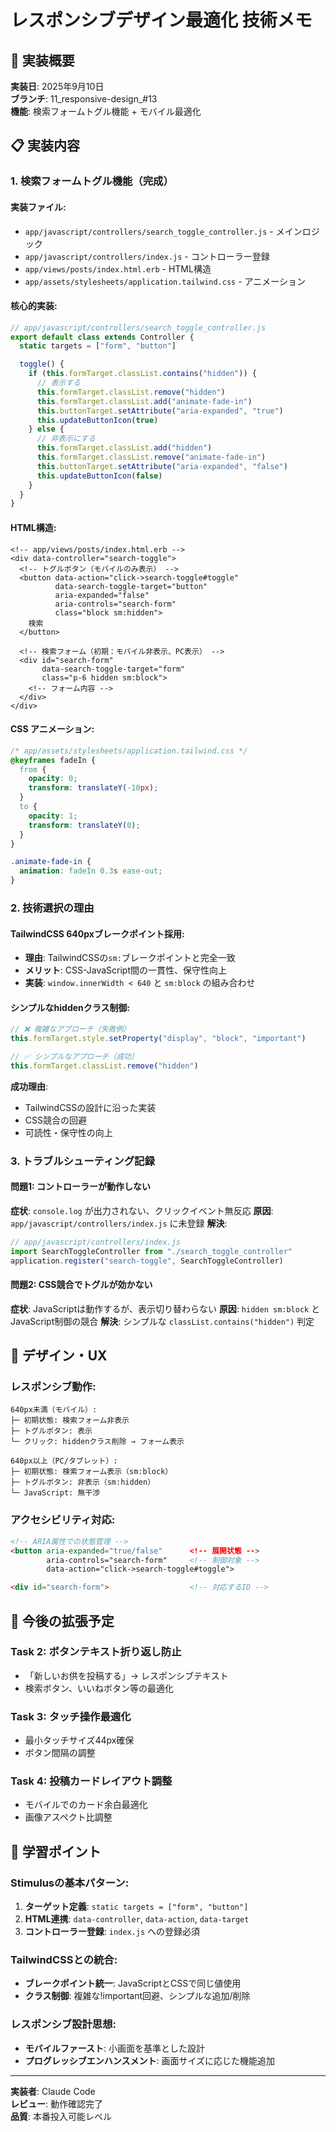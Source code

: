 # レスポンシブデザイン最適化 技術メモ

## 🎯 実装概要
**実装日**: 2025年9月10日  
**ブランチ**: 11_responsive-design_#13  
**機能**: 検索フォームトグル機能 + モバイル最適化

## 📋 実装内容

### 1. 検索フォームトグル機能（完成）

#### **実装ファイル**:
- `app/javascript/controllers/search_toggle_controller.js` - メインロジック
- `app/javascript/controllers/index.js` - コントローラー登録
- `app/views/posts/index.html.erb` - HTML構造
- `app/assets/stylesheets/application.tailwind.css` - アニメーション

#### **核心的実装**:
```javascript
// app/javascript/controllers/search_toggle_controller.js
export default class extends Controller {
  static targets = ["form", "button"]

  toggle() {
    if (this.formTarget.classList.contains("hidden")) {
      // 表示する
      this.formTarget.classList.remove("hidden")
      this.formTarget.classList.add("animate-fade-in")
      this.buttonTarget.setAttribute("aria-expanded", "true")
      this.updateButtonIcon(true)
    } else {
      // 非表示にする
      this.formTarget.classList.add("hidden")
      this.formTarget.classList.remove("animate-fade-in")
      this.buttonTarget.setAttribute("aria-expanded", "false")
      this.updateButtonIcon(false)
    }
  }
}
```

#### **HTML構造**:
```erb
<!-- app/views/posts/index.html.erb -->
<div data-controller="search-toggle">
  <!-- トグルボタン（モバイルのみ表示） -->
  <button data-action="click->search-toggle#toggle"
          data-search-toggle-target="button"
          aria-expanded="false"
          aria-controls="search-form"
          class="block sm:hidden">
    検索
  </button>
  
  <!-- 検索フォーム（初期：モバイル非表示、PC表示） -->
  <div id="search-form" 
       data-search-toggle-target="form" 
       class="p-6 hidden sm:block">
    <!-- フォーム内容 -->
  </div>
</div>
```

#### **CSS アニメーション**:
```css
/* app/assets/stylesheets/application.tailwind.css */
@keyframes fadeIn {
  from {
    opacity: 0;
    transform: translateY(-10px);
  }
  to {
    opacity: 1;
    transform: translateY(0);
  }
}

.animate-fade-in {
  animation: fadeIn 0.3s ease-out;
}
```

### 2. 技術選択の理由

#### **TailwindCSS 640pxブレークポイント採用**:
- **理由**: TailwindCSSの`sm:`ブレークポイントと完全一致
- **メリット**: CSS-JavaScript間の一貫性、保守性向上
- **実装**: `window.innerWidth < 640` と `sm:block` の組み合わせ

#### **シンプルなhiddenクラス制御**:
```javascript
// ❌ 複雑なアプローチ（失敗例）
this.formTarget.style.setProperty("display", "block", "important")

// ✅ シンプルなアプローチ（成功）
this.formTarget.classList.remove("hidden")
```

**成功理由**:
- TailwindCSSの設計に沿った実装
- CSS競合の回避
- 可読性・保守性の向上

### 3. トラブルシューティング記録

#### **問題1: コントローラーが動作しない**
**症状**: `console.log` が出力されない、クリックイベント無反応
**原因**: `app/javascript/controllers/index.js` に未登録
**解決**: 
```javascript
// app/javascript/controllers/index.js
import SearchToggleController from "./search_toggle_controller"
application.register("search-toggle", SearchToggleController)
```

#### **問題2: CSS競合でトグルが効かない**
**症状**: JavaScriptは動作するが、表示切り替わらない
**原因**: `hidden sm:block` と JavaScript制御の競合
**解決**: シンプルな `classList.contains("hidden")` 判定

## 🎨 デザイン・UX

### **レスポンシブ動作**:
```
640px未満（モバイル）:
├─ 初期状態: 検索フォーム非表示
├─ トグルボタン: 表示
└─ クリック: hiddenクラス削除 → フォーム表示

640px以上（PC/タブレット）:
├─ 初期状態: 検索フォーム表示（sm:block）
├─ トグルボタン: 非表示（sm:hidden）
└─ JavaScript: 無干渉
```

### **アクセシビリティ対応**:
```html
<!-- ARIA属性での状態管理 -->
<button aria-expanded="true/false"      <!-- 展開状態 -->
        aria-controls="search-form"     <!-- 制御対象 -->
        data-action="click->search-toggle#toggle">

<div id="search-form">                  <!-- 対応するID -->
```

## 🚀 今後の拡張予定

### **Task 2: ボタンテキスト折り返し防止**
- 「新しいお供を投稿する」→ レスポンシブテキスト
- 検索ボタン、いいねボタン等の最適化

### **Task 3: タッチ操作最適化**
- 最小タッチサイズ44px確保
- ボタン間隔の調整

### **Task 4: 投稿カードレイアウト調整**
- モバイルでのカード余白最適化
- 画像アスペクト比調整

## 🎯 学習ポイント

### **Stimulusの基本パターン**:
1. **ターゲット定義**: `static targets = ["form", "button"]`
2. **HTML連携**: `data-controller`, `data-action`, `data-target`
3. **コントローラー登録**: `index.js` への登録必須

### **TailwindCSSとの統合**:
- **ブレークポイント統一**: JavaScriptとCSSで同じ値使用
- **クラス制御**: 複雑な!important回避、シンプルな追加/削除

### **レスポンシブ設計思想**:
- **モバイルファースト**: 小画面を基準とした設計
- **プログレッシブエンハンスメント**: 画面サイズに応じた機能追加

---

**実装者**: Claude Code  
**レビュー**: 動作確認完了  
**品質**: 本番投入可能レベル